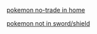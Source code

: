 
[pokemon no-trade in home](https://attackofthefanboy.com/guides/pokemon-home-which-special-pokemon-cant-be-traded/)

[pokemon not in sword/shield](https://pokemondb.net/sword-shield/unobtainable)

 
